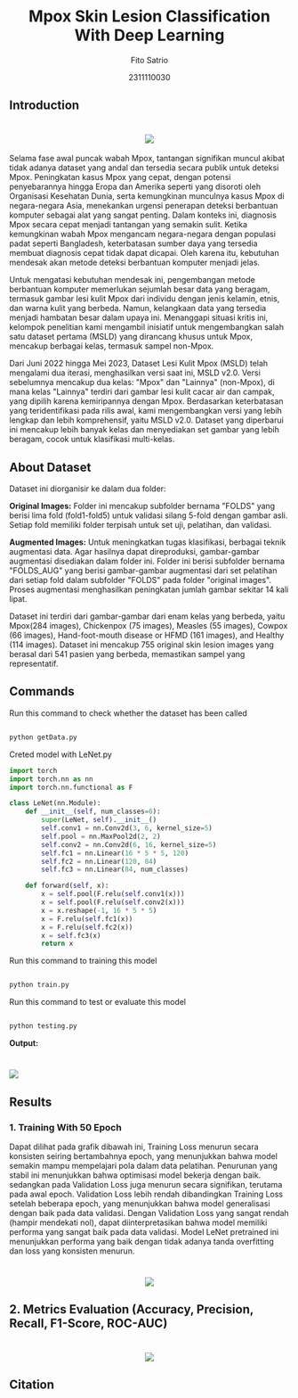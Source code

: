 # <h1 align="center">Mpox Skin Lesion Classification With Deep Learning</h1>
<p align="center">Fito Satrio</p>
<p align="center">2311110030</p>

## Introduction
<h1 align="center">
   <img src="https://github.com/user-attachments/assets/261feefd-60c4-4280-ac9f-c07f1fb49025">
</h1>

Selama fase awal puncak wabah Mpox, tantangan signifikan muncul akibat tidak adanya dataset yang andal dan tersedia secara publik untuk deteksi Mpox. Peningkatan kasus Mpox yang cepat, dengan potensi penyebarannya hingga Eropa dan Amerika seperti yang disoroti oleh Organisasi Kesehatan Dunia, serta kemungkinan munculnya kasus Mpox di negara-negara Asia, menekankan urgensi penerapan deteksi berbantuan komputer sebagai alat yang sangat penting. Dalam konteks ini, diagnosis Mpox secara cepat menjadi tantangan yang semakin sulit. Ketika kemungkinan wabah Mpox mengancam negara-negara dengan populasi padat seperti Bangladesh, keterbatasan sumber daya yang tersedia membuat diagnosis cepat tidak dapat dicapai. Oleh karena itu, kebutuhan mendesak akan metode deteksi berbantuan komputer menjadi jelas.

Untuk mengatasi kebutuhan mendesak ini, pengembangan metode berbantuan komputer memerlukan sejumlah besar data yang beragam, termasuk gambar lesi kulit Mpox dari individu dengan jenis kelamin, etnis, dan warna kulit yang berbeda. Namun, kelangkaan data yang tersedia menjadi hambatan besar dalam upaya ini. Menanggapi situasi kritis ini, kelompok penelitian kami mengambil inisiatif untuk mengembangkan salah satu dataset pertama (MSLD) yang dirancang khusus untuk Mpox, mencakup berbagai kelas, termasuk sampel non-Mpox.

Dari Juni 2022 hingga Mei 2023, Dataset Lesi Kulit Mpox (MSLD) telah mengalami dua iterasi, menghasilkan versi saat ini, MSLD v2.0. Versi sebelumnya mencakup dua kelas: "Mpox" dan "Lainnya" (non-Mpox), di mana kelas "Lainnya" terdiri dari gambar lesi kulit cacar air dan campak, yang dipilih karena kemiripannya dengan Mpox. Berdasarkan keterbatasan yang teridentifikasi pada rilis awal, kami mengembangkan versi yang lebih lengkap dan lebih komprehensif, yaitu MSLD v2.0. Dataset yang diperbarui ini mencakup lebih banyak kelas dan menyediakan set gambar yang lebih beragam, cocok untuk klasifikasi multi-kelas.

## About Dataset

Dataset ini diorganisir ke dalam dua folder:

**Original Images:** Folder ini mencakup subfolder bernama "FOLDS" yang berisi lima fold (fold1-fold5) untuk validasi silang 5-fold dengan gambar asli. Setiap fold memiliki folder terpisah untuk set uji, pelatihan, dan validasi.

**Augmented Images:** Untuk meningkatkan tugas klasifikasi, berbagai teknik augmentasi data. Agar hasilnya dapat direproduksi, gambar-gambar augmentasi disediakan dalam folder ini. Folder ini berisi subfolder bernama "FOLDS_AUG" yang berisi gambar-gambar augmentasi dari set pelatihan dari setiap fold dalam subfolder "FOLDS" pada folder "original images". Proses augmentasi menghasilkan peningkatan jumlah gambar sekitar 14 kali lipat.

Dataset ini terdiri dari gambar-gambar dari enam kelas yang berbeda, yaitu Mpox(284 images), Chickenpox (75 images), Measles (55 images), Cowpox (66 images), Hand-foot-mouth disease or HFMD (161 images), and Healthy (114 images). Dataset ini mencakup 755 original skin lesion images yang berasal dari 541 pasien yang berbeda, memastikan sampel yang representatif.

## Commands

Run this command to check whether the dataset has been called

```py

python getData.py

```

Creted model with LeNet.py
```py
import torch
import torch.nn as nn
import torch.nn.functional as F

class LeNet(nn.Module):
    def __init__(self, num_classes=6):
        super(LeNet, self).__init__()
        self.conv1 = nn.Conv2d(3, 6, kernel_size=5)
        self.pool = nn.MaxPool2d(2, 2)
        self.conv2 = nn.Conv2d(6, 16, kernel_size=5)
        self.fc1 = nn.Linear(16 * 5 * 5, 120)
        self.fc2 = nn.Linear(120, 84)
        self.fc3 = nn.Linear(84, num_classes)

    def forward(self, x):
        x = self.pool(F.relu(self.conv1(x)))
        x = self.pool(F.relu(self.conv2(x)))
        x = x.reshape(-1, 16 * 5 * 5) 
        x = F.relu(self.fc1(x))
        x = F.relu(self.fc2(x))
        x = self.fc3(x)
        return x
```

Run this command to training this model

```py

python train.py

```

Run this command to test or evaluate this model

```py

python testing.py

```
**Output:**
<h1>
   <img src="https://github.com/user-attachments/assets/f589647d-6407-46ad-93ed-90b4279e9c09">
</h1>

## Results

### 1. Training With 50 Epoch

Dapat dilihat pada grafik dibawah ini, Training Loss menurun secara konsisten seiring bertambahnya epoch, yang menunjukkan bahwa model semakin mampu mempelajari pola dalam data pelatihan.
Penurunan yang stabil ini menunjukkan bahwa optimisasi model bekerja dengan baik. sedangkan pada Validation Loss juga menurun secara signifikan, terutama pada awal epoch. Validation Loss lebih rendah dibandingkan Training Loss setelah beberapa epoch, yang menunjukkan bahwa model generalisasi dengan baik pada data validasi. Dengan Validation Loss yang sangat rendah (hampir mendekati nol), dapat diinterpretasikan bahwa model memiliki performa yang sangat baik pada data validasi. Model LeNet pretrained ini menunjukkan performa yang baik dengan tidak adanya tanda overfitting dan loss yang konsisten menurun.

<h1 align="center">
   <img src="https://github.com/user-attachments/assets/2c3fc534-635e-4e68-9736-1642f3e027a3">
</h1>

## 2. Metrics Evaluation (Accuracy, Precision, Recall, F1-Score, ROC-AUC)

<h1 align="center">
   <img src="https://github.com/user-attachments/assets/cdba663b-03d3-4e15-84aa-7933845d0808">
</h1>


## Citation

